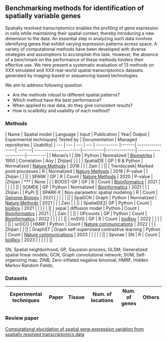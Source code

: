 ## Benchmarking methods for identification of spatially variable genes

Spatially resolved transcriptomics enables the profiling of gene expression in cells while maintaining their spatial context, thereby introducing a new dimension to the data. An essential step in analyzing such data involves identifying genes that exhibit varying expression patterns across space. A variety of computational methods have been developed with diverse strategies and assumptions to accomplish this task. However, the absence of a benchmark on the performance of these methods hinders their effective use. We here present a systematic evaluation of 13 methods on XXX simulated and XXX real-world spatial transcriptomics datasets generated by imaging-based or sequencing-based technologies.


We aim to address following question

* Are the methods robust to different spatial patterns?
* Which method have the best performance?
* When applied to real data, do they give consistent results?
* How is scalibility and usability of each method?

### Methods

| Name      | Spatial model | Language | Input       | Publication     | Year| Output | Experimental techniques| Tested by | Documentation | Managed repositories | Usability|
| ---       | ---                        | ---      | ---        | -----------     |-------| -----------------| -------| -----------------------|-----------|---------------| ---------------------|----------|
| Moran’s I | SN    | Python   | Normalized |  [Biometrika](https://academic.oup.com/biomet/article/37/1-2/17/194868) |  1950 | Correlation | Any | Zhijian| | | |
| SpatialDE | GP | R & Python   | Normalized |  [Nature Methods](https://www.nature.com/articles/nmeth.4636) |  2018 | | | Zain | | ||
| Trendsceek| Marked point processes | R   | Normalized |  [Nature Methods](https://www.nature.com/articles/nmeth.4634) |  2018  | P-value | | Zhijian | | ||
| SPARK     | GP | R   | Count |  [Nature Methods](https://www.nature.com/articles/s41592-019-0701-7) |  2020 | P-value | |Zhijian | *** | None | |
| BOOST-GP  | GP | R   | Count |  [Bioinformatics](https://academic.oup.com/bioinformatics/article/37/22/4129/6306406) |  2021 | | | | | ||
| SOMDE     | GP | Python   | Normalized |  [Bioinformatics](https://academic.oup.com/bioinformatics/article/37/23/4392/6308937) |  2021 | | | Zhijian | | PyPi ||
| SPARK-X   | Non-parametric spatial modeling | R   | Count |  [Genome Biology](https://genomebiology.biomedcentral.com/articles/10.1186/s13059-021-02404-0) |  2021  | | | | | ||
| SpaGCN    | Graph | Python   | Normalized |  [Nature Methods](https://www.nature.com/articles/s41592-021-01255-8) |  2021 | | | Zain | | ||
| SpatialDE2| GP | Python   | Count |  [bioRxiv](https://www.biorxiv.org/content/10.1101/2021.10.27.466045v2) |  2021  | | | | | ||
| sepal     | diffusion model | Python   | Count | [Bioinformatics](https://academic.oup.com/bioinformatics/article/37/17/2644/6168120?login=false) |  2021 | | | Zain | | ||
| GPcounts  | GP | Python   | Count | [Bioinformatics](https://academic.oup.com/bioinformatics/article/37/21/3788/6313161) |  2022 | | | | | ||
| nnSVG     | GP | R   | Count | [bioRxiv](https://www.biorxiv.org/content/10.1101/2022.05.16.492124v1.full) |  2022  | | | | | ||
| scGCO     | HMRF | Python   | Count | [Nature communications](https://www.nature.com/articles/s41467-022-33182-3) |  2022 | | | Zhijian | | ||
| GraphST   | Graph self-supervised contrastive learning | Python   | Count | [Nature communications](https://www.nature.com/articles/s41467-023-36796-3) |  2023 | | | | | ||
| Spvnae    | SN | R   | Count | [bioRxiv](https://www.biorxiv.org/content/10.1101/2023.02.08.527623v1.abstract) |  2023 | | | | | ||


SN, Spatial neighborhood; GP, Gaussion process; GLSM; Generalized spatial linear models; 
GCN, Graph convolutional network; SOM, Self-organizing map; ZINB, Zero-inflated negative binomial; HMRF, Hidden Markov Random Fields; 


### Datasets

| Experimental techniques | Paper | Tissue | Num. of locations | Num. of genes | Others |
| ------------------------|-------| -------|-----------------| ---------------|-------- |

### Review paper
[Computational elucidation of spatial gene expression variation from spatially resolved transcriptomics data](https://www.sciencedirect.com/science/article/pii/S2162253121003127)

